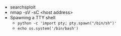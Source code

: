 * searchsploit
* nmap -sV -sC &lt;host address&gt;
* Spawning a TTY shell
  * `python -c 'import pty; pty.spawn("/bin/sh")'`
  * `echo os.system('/bin/bash')`




